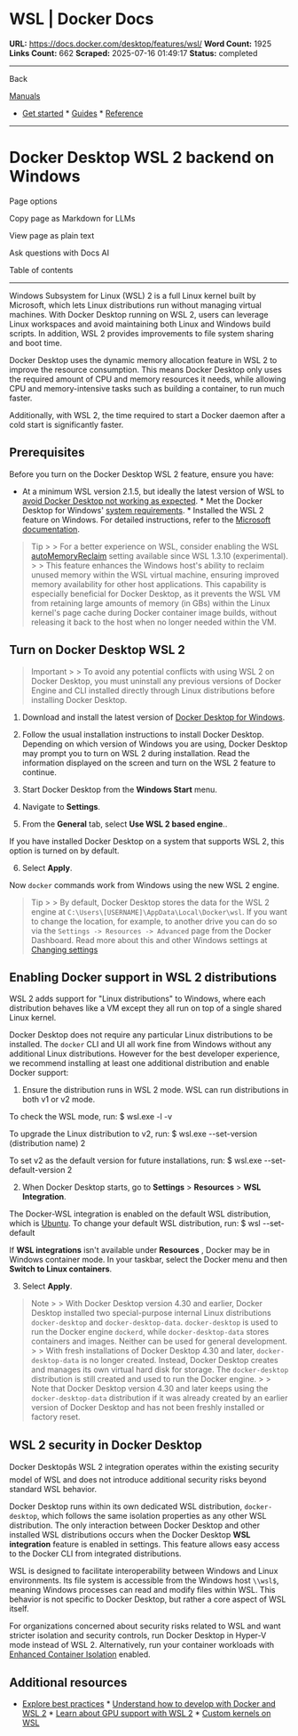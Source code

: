 # WSL | Docker Docs

**URL:** https://docs.docker.com/desktop/features/wsl/
**Word Count:** 1925
**Links Count:** 662
**Scraped:** 2025-07-16 01:49:17
**Status:** completed

---

Back

[Manuals](https://docs.docker.com/manuals/)

  * [Get started](https://docs.docker.com/get-started/)   * [Guides](https://docs.docker.com/guides/)   * [Reference](https://docs.docker.com/reference/)

* * *

# Docker Desktop WSL 2 backend on Windows

Page options

Copy page as Markdown for LLMs

View page as plain text

Ask questions with Docs AI

Table of contents

* * *

Windows Subsystem for Linux \(WSL\) 2 is a full Linux kernel built by Microsoft, which lets Linux distributions run without managing virtual machines. With Docker Desktop running on WSL 2, users can leverage Linux workspaces and avoid maintaining both Linux and Windows build scripts. In addition, WSL 2 provides improvements to file system sharing and boot time.

Docker Desktop uses the dynamic memory allocation feature in WSL 2 to improve the resource consumption. This means Docker Desktop only uses the required amount of CPU and memory resources it needs, while allowing CPU and memory-intensive tasks such as building a container, to run much faster.

Additionally, with WSL 2, the time required to start a Docker daemon after a cold start is significantly faster.

## Prerequisites

Before you turn on the Docker Desktop WSL 2 feature, ensure you have:

  * At a minimum WSL version 2.1.5, but ideally the latest version of WSL to [avoid Docker Desktop not working as expected](https://docs.docker.com/desktop/features/wsl/best-practices/).   * Met the Docker Desktop for Windows' [system requirements](https://docs.docker.com/desktop/setup/install/windows-install/#system-requirements).   * Installed the WSL 2 feature on Windows. For detailed instructions, refer to the [Microsoft documentation](https://docs.microsoft.com/en-us/windows/wsl/install-win10).

> Tip >  > For a better experience on WSL, consider enabling the WSL [autoMemoryReclaim](https://learn.microsoft.com/en-us/windows/wsl/wsl-config#experimental-settings) setting available since WSL 1.3.10 \(experimental\). >  > This feature enhances the Windows host's ability to reclaim unused memory within the WSL virtual machine, ensuring improved memory availability for other host applications. This capability is especially beneficial for Docker Desktop, as it prevents the WSL VM from retaining large amounts of memory \(in GBs\) within the Linux kernel's page cache during Docker container image builds, without releasing it back to the host when no longer needed within the VM.

## Turn on Docker Desktop WSL 2

> Important >  > To avoid any potential conflicts with using WSL 2 on Docker Desktop, you must uninstall any previous versions of Docker Engine and CLI installed directly through Linux distributions before installing Docker Desktop.

  1. Download and install the latest version of [Docker Desktop for Windows](https://desktop.docker.com/win/main/amd64/Docker%20Desktop%20Installer.exe).

  2. Follow the usual installation instructions to install Docker Desktop. Depending on which version of Windows you are using, Docker Desktop may prompt you to turn on WSL 2 during installation. Read the information displayed on the screen and turn on the WSL 2 feature to continue.

  3. Start Docker Desktop from the **Windows Start** menu.

  4. Navigate to **Settings**.

  5. From the **General** tab, select **Use WSL 2 based engine**..

If you have installed Docker Desktop on a system that supports WSL 2, this option is turned on by default.

  6. Select **Apply**.

Now `docker` commands work from Windows using the new WSL 2 engine.

> Tip >  > By default, Docker Desktop stores the data for the WSL 2 engine at `C:\Users\[USERNAME]\AppData\Local\Docker\wsl`. If you want to change the location, for example, to another drive you can do so via the `Settings -> Resources -> Advanced` page from the Docker Dashboard. Read more about this and other Windows settings at [Changing settings](https://docs.docker.com/desktop/settings-and-maintenance/settings/)

## Enabling Docker support in WSL 2 distributions

WSL 2 adds support for "Linux distributions" to Windows, where each distribution behaves like a VM except they all run on top of a single shared Linux kernel.

Docker Desktop does not require any particular Linux distributions to be installed. The `docker` CLI and UI all work fine from Windows without any additional Linux distributions. However for the best developer experience, we recommend installing at least one additional distribution and enable Docker support:

  1. Ensure the distribution runs in WSL 2 mode. WSL can run distributions in both v1 or v2 mode.

To check the WSL mode, run:                    $ wsl.exe -l -v          

To upgrade the Linux distribution to v2, run:                    $ wsl.exe --set-version (distribution name) 2          

To set v2 as the default version for future installations, run:                    $ wsl.exe --set-default-version 2          

  2. When Docker Desktop starts, go to **Settings** > **Resources** > **WSL Integration**.

The Docker-WSL integration is enabled on the default WSL distribution, which is [Ubuntu](https://learn.microsoft.com/en-us/windows/wsl/install). To change your default WSL distribution, run:                    $ wsl --set-default <distribution name>          

If **WSL integrations** isn't available under **Resources** , Docker may be in Windows container mode. In your taskbar, select the Docker menu and then **Switch to Linux containers**.

  3. Select **Apply**.

> Note >  > With Docker Desktop version 4.30 and earlier, Docker Desktop installed two special-purpose internal Linux distributions `docker-desktop` and `docker-desktop-data`. `docker-desktop` is used to run the Docker engine `dockerd`, while `docker-desktop-data` stores containers and images. Neither can be used for general development. >  > With fresh installations of Docker Desktop 4.30 and later, `docker-desktop-data` is no longer created. Instead, Docker Desktop creates and manages its own virtual hard disk for storage. The `docker-desktop` distribution is still created and used to run the Docker engine. >  > Note that Docker Desktop version 4.30 and later keeps using the `docker-desktop-data` distribution if it was already created by an earlier version of Docker Desktop and has not been freshly installed or factory reset.

## WSL 2 security in Docker Desktop

Docker Desktopâs WSL 2 integration operates within the existing security model of WSL and does not introduce additional security risks beyond standard WSL behavior.

Docker Desktop runs within its own dedicated WSL distribution, `docker-desktop`, which follows the same isolation properties as any other WSL distribution. The only interaction between Docker Desktop and other installed WSL distributions occurs when the Docker Desktop **WSL integration** feature is enabled in settings. This feature allows easy access to the Docker CLI from integrated distributions.

WSL is designed to facilitate interoperability between Windows and Linux environments. Its file system is accessible from the Windows host `\\wsl$`, meaning Windows processes can read and modify files within WSL. This behavior is not specific to Docker Desktop, but rather a core aspect of WSL itself.

For organizations concerned about security risks related to WSL and want stricter isolation and security controls, run Docker Desktop in Hyper-V mode instead of WSL 2. Alternatively, run your container workloads with [Enhanced Container Isolation](https://docs.docker.com/enterprise/security/hardened-desktop/enhanced-container-isolation/) enabled.

## Additional resources

  * [Explore best practices](https://docs.docker.com/desktop/features/wsl/best-practices/)   * [Understand how to develop with Docker and WSL 2](https://docs.docker.com/desktop/features/wsl/use-wsl/)   * [Learn about GPU support with WSL 2](https://docs.docker.com/desktop/features/gpu/)   * [Custom kernels on WSL](https://docs.docker.com/desktop/features/wsl/custom-kernels/)